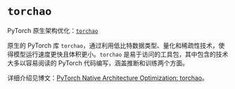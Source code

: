 # `torchao`

PyTorch 原生架构优化：[`torchao`](https://github.com/pytorch/ao)

原生的 PyTorch 库 `torchao`，通过利用低比特数据类型、量化和稀疏性技术，使得模型运行速度更快且体积更小。`torchao` 是易于访问的工具包，其中包含的技术大多以容易阅读的 PyTorch 代码编写，涵盖推断和训练两个方面。

详细介绍见博文：[PyTorch Native Architecture Optimization: torchao](https://pytorch.org/blog/pytorch-native-architecture-optimization/)。
